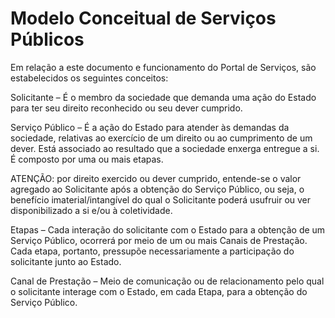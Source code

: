 # Modelo Conceitual de Serviços Públicos

Em relação a este documento e funcionamento do Portal de Serviços, são estabelecidos os seguintes conceitos:

Solicitante – É o membro da sociedade que demanda uma ação do Estado para ter seu direito reconhecido ou seu dever cumprido.

Serviço Público – É a ação do Estado para atender às demandas da sociedade, relativas ao exercício de um direito ou ao cumprimento de um dever. Está associado ao resultado que a sociedade enxerga entregue a si. É composto por uma ou mais etapas.

ATENÇÃO: por direito exercido ou dever cumprido, entende-se o valor agregado ao Solicitante após a obtenção do Serviço Público, ou seja, o benefício imaterial/intangível do qual o Solicitante poderá usufruir ou ver disponibilizado a si e/ou à coletividade.

Etapas – Cada interação do solicitante com o Estado para a obtenção de um Serviço Público, ocorrerá por meio de um ou mais Canais de Prestação. Cada etapa, portanto, pressupõe necessariamente a participação do solicitante junto ao Estado.

Canal de Prestação – Meio de comunicação ou de relacionamento pelo qual o solicitante interage com o Estado, em cada Etapa, para a obtenção do Serviço Público.